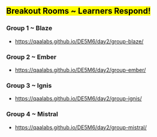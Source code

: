 ## <mark>Breakout Rooms ~ Learners Respond!</mark>

### Group 1 ~ Blaze

- https://qaalabs.github.io/DE5M6/day2/group-blaze/

### Group 2 ~ Ember

- https://qaalabs.github.io/DE5M6/day2/group-ember/

### Group 3 ~ Ignis

- https://qaalabs.github.io/DE5M6/day2/group-ignis/

### Group 4 ~ Mistral

- https://qaalabs.github.io/DE5M6/day2/group-mistral/
